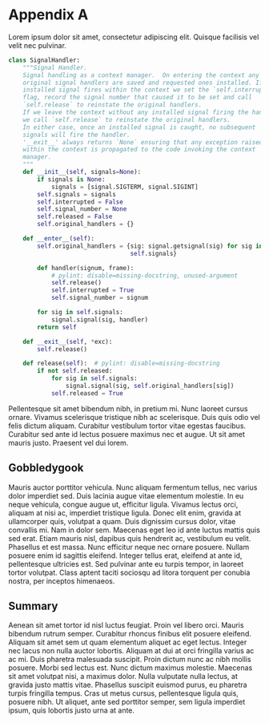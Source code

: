 # Appendix A

Lorem ipsum dolor sit amet, consectetur adipiscing elit. Quisque facilisis vel velit nec pulvinar.

```python
class SignalHandler:
    """Signal Handler.
    Signal handling as a context manager.  On entering the context any
    original signal handlers are saved and requested ones installed. If any
    installed signal fires within the context we set the `self.interrupted`
    flag, record the signal number that caused it to be set and call
    `self.release` to reinstate the original handlers.
    If we leave the context without any installed signal firing the handler
    we call `self.release` to reinstate the original handlers.
    In either case, once an installed signal is caught, no subsequent
    signals will fire the handler.
    '__exit__' always returns `None` ensuring that any exception raised
    within the context is propagated to the code invoking the context
    manager.
    """
    def __init__(self, signals=None):
        if signals is None:
            signals = [signal.SIGTERM, signal.SIGINT]
        self.signals = signals
        self.interrupted = False
        self.signal_number = None
        self.released = False
        self.original_handlers = {}

    def __enter__(self):
        self.original_handlers = {sig: signal.getsignal(sig) for sig in
                                  self.signals}

        def handler(signum, frame):
            # pylint: disable=missing-docstring, unused-argument
            self.release()
            self.interrupted = True
            self.signal_number = signum

        for sig in self.signals:
            signal.signal(sig, handler)
        return self

    def __exit__(self, *exc):
        self.release()

    def release(self):  # pylint: disable=missing-docstring
        if not self.released:
            for sig in self.signals:
                signal.signal(sig, self.original_handlers[sig])
            self.released = True
```

Pellentesque sit amet bibendum nibh, in pretium mi. Nunc laoreet cursus ornare. Vivamus scelerisque tristique nibh ac scelerisque. Duis quis odio vel felis dictum aliquam. Curabitur vestibulum tortor vitae egestas faucibus. Curabitur sed ante id lectus posuere maximus nec et augue. Ut sit amet mauris justo. Praesent vel dui lorem.

## Gobbledygook 

Mauris auctor porttitor vehicula. Nunc aliquam fermentum tellus, nec varius dolor imperdiet sed. Duis lacinia augue vitae elementum molestie. In eu neque vehicula, congue augue ut, efficitur ligula. Vivamus lectus orci, aliquam at nisi ac, imperdiet tristique ligula. Donec elit enim, gravida at ullamcorper quis, volutpat a quam. Duis dignissim cursus dolor, vitae convallis mi. Nam in dolor sem. Maecenas eget leo id ante luctus mattis quis sed erat. Etiam mauris nisl, dapibus quis hendrerit ac, vestibulum eu velit. Phasellus et est massa. Nunc efficitur neque nec ornare posuere. Nullam posuere enim id sagittis eleifend. Integer tellus erat, eleifend at ante id, pellentesque ultricies est. Sed pulvinar ante eu turpis tempor, in laoreet tortor volutpat. Class aptent taciti sociosqu ad litora torquent per conubia nostra, per inceptos himenaeos.

## Summary
Aenean sit amet tortor id nisl luctus feugiat. Proin vel libero orci. Mauris bibendum rutrum semper. Curabitur rhoncus finibus elit posuere eleifend. Aliquam sit amet sem ut quam elementum aliquet ac eget lectus. Integer nec lacus non nulla auctor lobortis. Aliquam at dui at orci fringilla varius ac ac mi. Duis pharetra malesuada suscipit. Proin dictum nunc ac nibh mollis posuere. Morbi sed lectus est. Nunc dictum maximus molestie. Maecenas sit amet volutpat nisi, a maximus dolor. Nulla vulputate nulla lectus, at gravida justo mattis vitae. Phasellus suscipit euismod purus, eu pharetra turpis fringilla tempus. Cras ut metus cursus, pellentesque ligula quis, posuere nibh. Ut aliquet, ante sed porttitor semper, sem ligula imperdiet ipsum, quis lobortis justo urna at ante.
